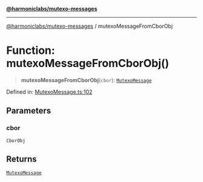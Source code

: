[**@harmoniclabs/mutexo-messages**](../README.md)

***

[@harmoniclabs/mutexo-messages](../README.md) / mutexoMessageFromCborObj

# Function: mutexoMessageFromCborObj()

> **mutexoMessageFromCborObj**(`cbor`): [`MutexoMessage`](../type-aliases/MutexoMessage)

Defined in: [MutexoMessage.ts:102](https://github.com/HarmonicLabs/mutexo-messages/blob/aefac8841dc1fa8aebb577df666016362446522d/src/MutexoMessage.ts#L102)

## Parameters

### cbor

`CborObj`

## Returns

[`MutexoMessage`](../type-aliases/MutexoMessage)
